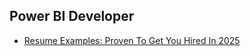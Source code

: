 ## Power BI Developer

- [Resume Examples: Proven To Get You Hired In 2025](https://resumeworded.com/power-bi-developer-resume-example#tips_section)
